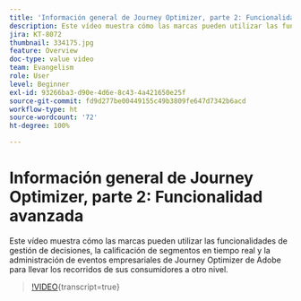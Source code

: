 ```yaml
---
title: 'Información general de Journey Optimizer, parte 2: Funcionalidad avanzada'
description: Este vídeo muestra cómo las marcas pueden utilizar las funcionalidades de gestión de decisiones, la calificación de segmentos en tiempo real y la administración de eventos empresariales de Journey Optimizer de Adobe para llevar los recorridos de sus consumidores a otro nivel.
jira: KT-8072
thumbnail: 334175.jpg
feature: Overview
doc-type: value video
team: Evangelism
role: User
level: Beginner
exl-id: 93266ba3-d90e-4d6e-8c43-4a421650e25f
source-git-commit: fd9d277be00449155c49b3809fe647d7342b6acd
workflow-type: ht
source-wordcount: '72'
ht-degree: 100%

---
```


# Información general de Journey Optimizer, parte 2: Funcionalidad avanzada

Este vídeo muestra cómo las marcas pueden utilizar las funcionalidades de gestión de decisiones, la calificación de segmentos en tiempo real y la administración de eventos empresariales de Journey Optimizer de Adobe para llevar los recorridos de sus consumidores a otro nivel.

>[!VIDEO](https://video.tv.adobe.com/v/334175?quality=12&learn=on){transcript=true}
